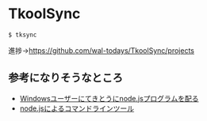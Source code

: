 # TkoolSync
```
$ tksync
```

進捗→https://github.com/wal-todays/TkoolSync/projects

## 参考になりそうなところ
* [Windowsユーザーにてきとうにnode.jsプログラムを配る](http://narazaka.blog109.fc2.com/blog-entry-199.html)
* [node.jsによるコマンドラインツール](https://qiita.com/akameco/items/585f2c53629f1e66f4f1)

